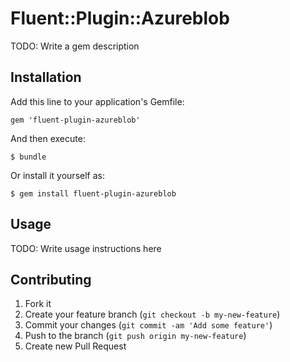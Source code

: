 # Fluent::Plugin::Azureblob

TODO: Write a gem description

## Installation

Add this line to your application's Gemfile:

    gem 'fluent-plugin-azureblob'

And then execute:

    $ bundle

Or install it yourself as:

    $ gem install fluent-plugin-azureblob

## Usage

TODO: Write usage instructions here

## Contributing

1. Fork it
2. Create your feature branch (`git checkout -b my-new-feature`)
3. Commit your changes (`git commit -am 'Add some feature'`)
4. Push to the branch (`git push origin my-new-feature`)
5. Create new Pull Request
